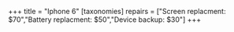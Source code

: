 +++
title = "Iphone 6"
[taxonomies]
repairs = ["Screen replacment: $70","Battery replacment: $50","Device backup: $30"]
+++





